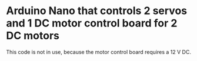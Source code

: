 # Arduino Nano that controls 2 servos and 1 DC motor control board for 2 DC motors

This code is not in use, because the motor control board requires a 12 V DC.
